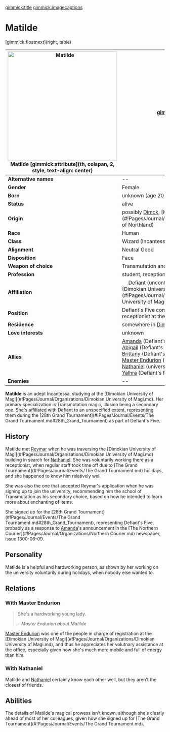 [gimmick:title](Matilde)
[gimmick:imagecaptions]( )

# Matilde

[gimmick:floatnext](right, table)

| <a href="https://i.imgur.com/iB5gXlm.png"><img src="https://i.imgur.com/iB5gXlm.png" width="345px" alt="Matilde" title="Matilde"></img></a><br />Matilde [gimmick:attribute](th, colspan, 2, style, text-align: center) | [gimmick:del]()                                              |
| ------------------------------------------------------------ | ------------------------------------------------------------ |
| **Alternative names**                                        | --                                                           |
| **Gender**                                                   | Female                                                       |
| **Born**                                                     | unknown (age 20-25)                                          |
| **Status**                                                   | alive                                                        |
| **Origin**                                                   | possibly [Dimok](#!Pages/Journal/Locations/Dimok.md), [Kingdom of Northland](#!Pages/Journal/Organizations/Kingdom of Northland) |
| **Race**                                                     | Human                                                        |
| **Class**                                                    | Wizard (Incantessa)                                          |
| **Alignment**                                                | Neutral Good                                                 |
| **Disposition**                                              | Face                                                         |
| **Weapon of choice**                                         | Transmutation and Illusion magic                             |
| **Profession**                                               | student, receptionist                                        |
| **Affiliation**                                              | [<img src="https://i.imgur.com/ZVeztfS.png" height="16px"></img> Defiant](#!Pages/Journal/Organizations/Defiant.md) (unconfirmed)<br />[Dimokian University of Magi](#!Pages/Journal/Organizations/Dimokian University of Magi.md) (formerly) |
| **Position**                                                 | Defiant's Five combatant<br />receptionist at the University |
| **Residence**                                                | somewhere in [Dimok](#!Pages/Journal/Locations/Dimok.md)     |
| **Love interests**                                           | unknown                                                      |
| **Allies**                                                   | [Amanda](Amanda.md) (Defiant's Five teammate)<br />[Abigail](Abigail.md) (Defiant's Five teammate)<br />[Brittany](Brittany.md) (Defiant's Five teammate)<br />[Master Endurion](Endurion.md) (university teacher)<br />[Nathaniel](Nathaniel.md) (university colleague)<br />[Yalhra](Yalhra.md) (Defiant's Five teammate) |
| **Enemies**                                                  | --                                                           |

**Matilde** is an adept Incantessa, studying at the [Dimokian University of Magi](#!Pages/Journal/Organizations/Dimokian University of Magi.md). Her primary specialization is Transmutation magic, Illusion being a secondary one. She's affiliated with [Defiant](#!Pages/Journal/Organizations/Defiant.md) to an unspecified extent, representing them during the [28th Grand Tournament](#!Pages/Journal/Events/The Grand Tournament.md#28th_Grand_Tournament) as part of Defiant's Five.

## History

Matilde met [Reymar](Reymar.md) when he was traversing the [Dimokian University of Magi](#!Pages/Journal/Organizations/Dimokian University of Magi.md) building in search for [Nathaniel](Nathaniel.md). She was voluntarily working there as a receptionist, when regular staff took time off due to [The Grand Tournament](#!Pages/Journal/Events/The Grand Tournament.md) holidays, and she happened to know him relatively well.

She was also the one that accepted Reymar's application when he was signing up to join the university, recommending him the school of Transmutation as his secondary choice, based on how he intended to learn more about enchanting of items.

She signed up for the [28th Grand Tournament](#!Pages/Journal/Events/The Grand Tournament.md#28th_Grand_Tournament), representing Defiant's Five, probably as a response to [Amanda](Amanda.md)'s announcement in the [The Northern Courier](#!Pages/Journal/Organizations/Northern Courier.md) newspaper, issue 1300-06-09.

## Personality

Matilde is a helpful and hardworking person, as shown by her working on the university voluntarily during holidays, when nobody else wanted to.

## Relations

### With Master Endurion

> She's a hardworking young lady.
>
> – *Master Endurion about Matilde*

[Master Endurion](Endurion.md) was one of the people in charge of registration at the [Dimokian University of Magi](#!Pages/Journal/Organizations/Dimokian University of Magi.md), and thus he appreciates her volutnary assistance at the office, especially given how she's much more mobile and full of energy than him.

### With Nathaniel

Matilde and [Nathaniel](Nathaniel.md) certainly know each other well, but they aren't the closest of friends.

## Abilities

The details of Matilde's magical prowess isn't known, although she's clearly ahead of most of her colleagues, given how she signed up for [The Grand Tournament](#!Pages/Journal/Events/The Grand Tournament.md).